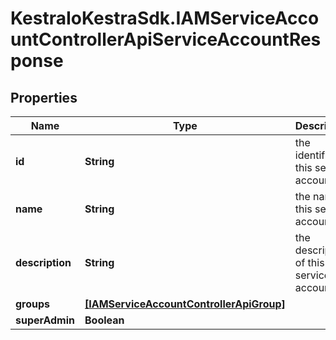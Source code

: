 # KestraIoKestraSdk.IAMServiceAccountControllerApiServiceAccountResponse

## Properties

Name | Type | Description | Notes
------------ | ------------- | ------------- | -------------
**id** | **String** | the identifier of this service account. | [optional] 
**name** | **String** | the name of this service account. | 
**description** | **String** | the description of this service account. | [optional] 
**groups** | [**[IAMServiceAccountControllerApiGroup]**](IAMServiceAccountControllerApiGroup.md) |  | [optional] 
**superAdmin** | **Boolean** |  | [optional] 


